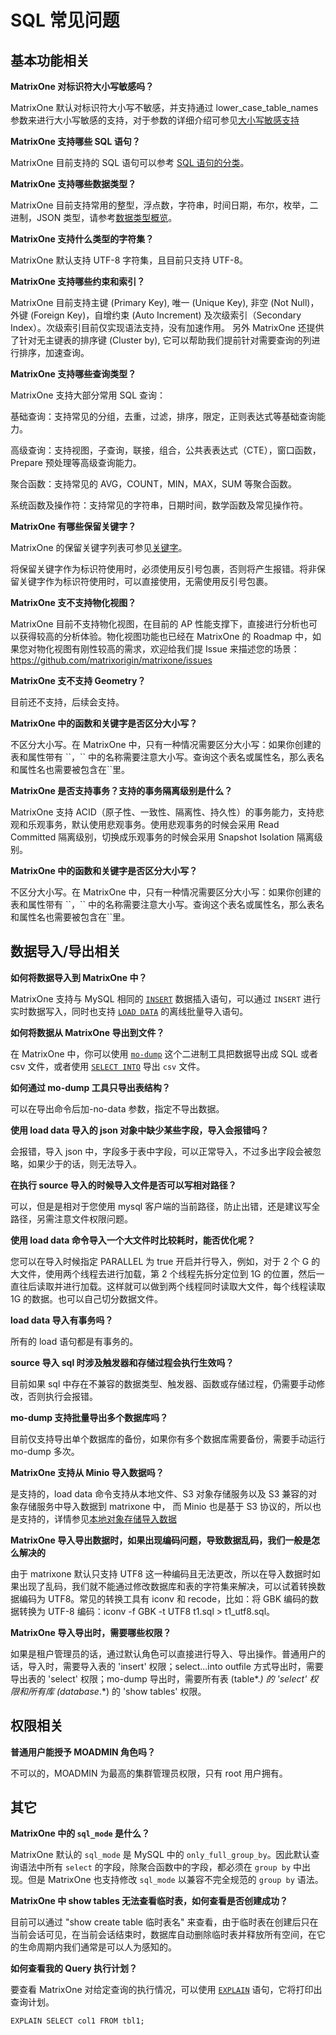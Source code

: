 # SQL 常见问题

## 基本功能相关

**MatrixOne 对标识符大小写敏感吗？**

MatrixOne 默认对标识符大小写不敏感，并支持通过 lower_case_table_names 参数来进行大小写敏感的支持，对于参数的详细介绍可参见[大小写敏感支持](../Reference/Variable/system-variables/lower_case_tables_name.md)

 **MatrixOne 支持哪些 SQL 语句？**

MatrixOne 目前支持的 SQL 语句可以参考 [SQL 语句的分类](../Reference/SQL-Reference/SQL-Type.md)。

**MatrixOne 支持哪些数据类型？**

MatrixOne 目前支持常用的整型，浮点数，字符串，时间日期，布尔，枚举，二进制，JSON 类型，请参考[数据类型概览](../Reference/Data-Types/data-types.md)。

**MatrixOne 支持什么类型的字符集？**

MatrixOne 默认支持 UTF-8 字符集，且目前只支持 UTF-8。

**MatrixOne 支持哪些约束和索引？**

MatrixOne 目前支持主键 (Primary Key), 唯一 (Unique Key), 非空 (Not Null)，外键 (Foreign Key)，自增约束 (Auto Increment) 及次级索引（Secondary Index）。次级索引目前仅实现语法支持，没有加速作用。
另外 MatrixOne 还提供了针对无主键表的排序键 (Cluster by), 它可以帮助我们提前针对需要查询的列进行排序，加速查询。

 **MatrixOne 支持哪些查询类型？**

MatrixOne 支持大部分常用 SQL 查询：

基础查询：支持常见的分组，去重，过滤，排序，限定，正则表达式等基础查询能力。

高级查询：支持视图，子查询，联接，组合，公共表表达式（CTE），窗口函数，Prepare 预处理等高级查询能力。

聚合函数：支持常见的 AVG，COUNT，MIN，MAX，SUM 等聚合函数。

系统函数及操作符：支持常见的字符串，日期时间，数学函数及常见操作符。

**MatrixOne 有哪些保留关键字？**

MatrixOne 的保留关键字列表可参见[关键字](../Reference/Language-Structure/keywords.md)。

将保留关键字作为标识符使用时，必须使用反引号包裹，否则将产生报错。将非保留关键字作为标识符使用时，可以直接使用，无需使用反引号包裹。

**MatrixOne 支不支持物化视图？**

MatrixOne 目前不支持物化视图，在目前的 AP 性能支撑下，直接进行分析也可以获得较高的分析体验。物化视图功能也已经在 MatrixOne 的 Roadmap 中，如果您对物化视图有刚性较高的需求，欢迎给我们提 Issue 来描述您的场景：<https://github.com/matrixorigin/matrixone/issues>

 **MatrixOne 支不支持 Geometry？**

目前还不支持，后续会支持。

**MatrixOne 中的函数和关键字是否区分大小写？**

不区分大小写。在 MatrixOne 中，只有一种情况需要区分大小写：如果你创建的表和属性带有 \`\`，\`\` 中的名称需要注意大小写。查询这个表名或属性名，那么表名和属性名也需要被包含在\`\`里。

**MatrixOne 是否支持事务？支持的事务隔离级别是什么？**

MatrixOne 支持 ACID（原子性、一致性、隔离性、持久性）的事务能力，支持悲观和乐观事务，默认使用悲观事务。使用悲观事务的时候会采用 Read Committed 隔离级别，切换成乐观事务的时候会采用 Snapshot Isolation 隔离级别。

**MatrixOne 中的函数和关键字是否区分大小写？**

不区分大小写。在 MatrixOne 中，只有一种情况需要区分大小写：如果你创建的表和属性带有 \`\`，\`\` 中的名称需要注意大小写。查询这个表名或属性名，那么表名和属性名也需要被包含在\`\`里。

## 数据导入/导出相关

**如何将数据导入到 MatrixOne 中？**

MatrixOne 支持与 MySQL 相同的 [`INSERT`](../Develop/import-data/insert-data.md) 数据插入语句，可以通过 `INSERT` 进行实时数据写入，同时也支持 [`LOAD DATA`](../Develop/import-data/bulk-load/bulk-load-overview.md) 的离线批量导入语句。

**如何将数据从 MatrixOne 导出到文件？**

在 MatrixOne 中，你可以使用 [`mo-dump`](../Develop/export-data/modump.md) 这个二进制工具把数据导出成 SQL 或者 csv 文件，或者使用 [`SELECT INTO`](../Develop/export-data/select-into-outfile.md) 导出 `csv` 文件。

 **如何通过 mo-dump 工具只导出表结构？**

可以在导出命令后加-no-data 参数，指定不导出数据。

**使用 load data 导入的 json 对象中缺少某些字段，导入会报错吗？**

会报错，导入 json 中，字段多于表中字段，可以正常导入，不过多出字段会被忽略，如果少于的话，则无法导入。

**在执行 source 导入的时候导入文件是否可以写相对路径？**

可以，但是是相对于您使用 mysql 客户端的当前路径，防止出错，还是建议写全路径，另需注意文件权限问题。

**使用 load data 命令导入一个大文件时比较耗时，能否优化呢？**

您可以在导入时候指定 PARALLEL 为 true 开启并行导入，例如，对于 2 个 G 的大文件，使用两个线程去进行加载，第 2 个线程先拆分定位到 1G 的位置，然后一直往后读取并进行加载。这样就可以做到两个线程同时读取大文件，每个线程读取 1G 的数据。也可以自己切分数据文件。

 **load data 导入有事务吗？**

所有的 load 语句都是有事务的。

**source 导入 sql 时涉及触发器和存储过程会执行生效吗？**

目前如果 sql 中存在不兼容的数据类型、触发器、函数或存储过程，仍需要手动修改，否则执行会报错。

**mo-dump 支持批量导出多个数据库吗？**

目前仅支持导出单个数据库的备份，如果你有多个数据库需要备份，需要手动运行 mo-dump 多次。

**MatrixOne 支持从 Minio 导入数据吗？**

是支持的，load data 命令支持从本地文件、S3 对象存储服务以及 S3 兼容的对象存储服务中导入数据到 matrixone 中，
而 Minio 也是基于 S3 协议的，所以也是支持的，详情参见[本地对象存储导入数据](https://docs.matrixorigin.cn/1.2.0/MatrixOne/Deploy/import-data-from-minio-to-mo/)

**MatrixOne 导入导出数据时，如果出现编码问题，导致数据乱码，我们一般是怎么解决的**

由于 matrixone 默认只支持 UTF8 这一种编码且无法更改，所以在导入数据时如果出现了乱码，我们就不能通过修改数据库和表的字符集来解决，可以试着转换数据编码为 UTF8。常见的转换工具有 iconv 和 recode，比如：将 GBK 编码的数据转换为 UTF-8 编码：iconv -f GBK -t UTF8 t1.sql > t1_utf8.sql。

**MatrixOne 导入导出时，需要哪些权限？**

如果是租户管理员的话，通过默认角色可以直接进行导入、导出操作。普通用户的话，导入时，需要导入表的 'insert' 权限；select...into outfile 方式导出时，需要导出表的 'select' 权限；mo-dump 导出时，需要所有表 (table*.*) 的 'select' 权限和所有库 (database*.*) 的 'show tables' 权限。

## 权限相关

**普通用户能授予 MOADMIN 角色吗？**

不可以的，MOADMIN 为最高的集群管理员权限，只有 root 用户拥有。

## 其它

**MatrixOne 中的 `sql_mode` 是什么？**

  MatrixOne 默认的 `sql_mode` 是 MySQL 中的 `only_full_group_by`。因此默认查询语法中所有 `select` 的字段，除聚合函数中的字段，都必须在 `group by` 中出现。但是 MatrixOne 也支持修改 `sql_mode` 以兼容不完全规范的 `group by` 语法。

**MatrixOne 中 show tables 无法查看临时表，如何查看是否创建成功？**

目前可以通过 "show create table 临时表名" 来查看，由于临时表在创建后只在当前会话可见，在当前会话结束时，数据库自动删除临时表并释放所有空间，在它的生命周期内我们通常是可以人为感知的。

**如何查看我的 Query 执行计划？**

  要查看 MatrixOne 对给定查询的执行情况，可以使用 [`EXPLAIN`](../Reference/SQL-Reference/Other/Explain/explain.md) 语句，它将打印出查询计划。

  ```
  EXPLAIN SELECT col1 FROM tbl1;
 ```
